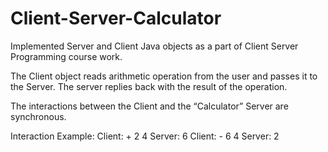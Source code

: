 # Client-Server-Calculator

Implemented Server and Client Java objects as a part of Client Server Programming course work. 

The Client object reads arithmetic operation from the user and passes it to the Server. The server replies back with the result of the operation.

The interactions between the Client and the “Calculator” Server are synchronous.

Interaction Example:
Client: + 2 4
Server: 6
Client: - 6 4
Server: 2
